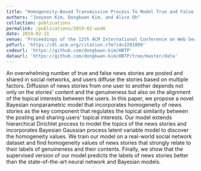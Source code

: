 ```yaml
---
title: "Homogeneity-Based Transmissive Process To Model True and False News in Social Networks"
authors: "Jooyeon Kim, Dongkwan Kim, and Alice Oh"
collection: publications
permalink: /publications/2019-02-wsdm
date: 2019-02-11
venue: 'Proceedings of the 12th ACM International Conference on Web Search and Data Mining (WSDM)'
pdfurl: 'https://dl.acm.org/citation.cfm?id=3291009'
codeurl: 'https://github.com/dongkwan-kim/HBTP'
dataurl: 'https://github.com/dongkwan-kim/HBTP/tree/master/data'
---
```


An overwhelming number of true and false news stories are posted and shared in social networks, and users diffuse the stories based on multiple factors. Diffusion of news stories from one user to another depends not only on the stories' content and the genuineness but also on the alignment of the topical interests between the users. In this paper, we propose a novel Bayesian nonparametric model that incorporates homogeneity of news stories as the key component that regulates the topical similarity between the posting and sharing users' topical interests. Our model extends hierarchical Dirichlet process to model the topics of the news stories and incorporates Bayesian Gaussian process latent variable model to discover the homogeneity values. We train our model on a real-world social network dataset and find homogeneity values of news stories that strongly relate to their labels of genuineness and their contents. Finally, we show that the supervised version of our model predicts the labels of news stories better than the state-of-the-art neural network and Bayesian models.